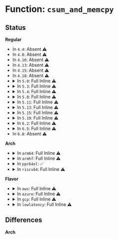 # Function: <code>csum_and_memcpy</code>

## Status
<b>Regular</b>
<ul>
<li>
In <code>4.4</code>: Absent ⚠️
</li>
<li>
In <code>4.8</code>: Absent ⚠️
</li>
<li>
In <code>4.10</code>: Absent ⚠️
</li>
<li>
In <code>4.13</code>: Absent ⚠️
</li>
<li>
In <code>4.15</code>: Absent ⚠️
</li>
<li>
In <code>4.18</code>: Absent ⚠️
</li>
<li>
<details>
<summary>In <code>5.0</code>: Full Inline ⚠️</summary>

**Collision:** Unique Static

**Inline:** Full

**Transformation:** False

**Instances:**

```
In lib/iov_iter.c (ffffffff814de843)
Location: lib/iov_iter.c:564
Inline: True
Inline callers:
  - lib/iov_iter.c:csum_and_copy_to_iter
  - lib/iov_iter.c:csum_and_copy_to_iter
  - lib/iov_iter.c:csum_and_copy_to_iter
  - lib/iov_iter.c:csum_and_copy_to_iter
  - lib/iov_iter.c:csum_and_copy_from_iter_full
  - lib/iov_iter.c:csum_and_copy_from_iter_full
  - lib/iov_iter.c:csum_and_copy_from_iter_full
  - lib/iov_iter.c:csum_and_copy_from_iter
  - lib/iov_iter.c:csum_and_copy_from_iter
  - lib/iov_iter.c:csum_and_copy_from_iter
```
</details>
</li>
<li>
<details>
<summary>In <code>5.3</code>: Full Inline ⚠️</summary>

**Collision:** Unique Static

**Inline:** Full

**Transformation:** False

**Instances:**

```
In lib/iov_iter.c (ffffffff8150a3d9)
Location: lib/iov_iter.c:565
Inline: True
Inline callers:
  - lib/iov_iter.c:csum_and_copy_to_iter
  - lib/iov_iter.c:csum_and_copy_to_iter
  - lib/iov_iter.c:csum_and_copy_to_iter
  - lib/iov_iter.c:csum_and_copy_to_iter
  - lib/iov_iter.c:csum_and_copy_from_iter_full
  - lib/iov_iter.c:csum_and_copy_from_iter_full
  - lib/iov_iter.c:csum_and_copy_from_iter_full
  - lib/iov_iter.c:csum_and_copy_from_iter
  - lib/iov_iter.c:csum_and_copy_from_iter
  - lib/iov_iter.c:csum_and_copy_from_iter
```
</details>
</li>
<li>
<details>
<summary>In <code>5.4</code>: Full Inline ⚠️</summary>

**Collision:** Unique Static

**Inline:** Full

**Transformation:** False

**Instances:**

```
In lib/iov_iter.c (ffffffff81528513)
Location: lib/iov_iter.c:565
Inline: True
Inline callers:
  - lib/iov_iter.c:csum_and_copy_to_iter
  - lib/iov_iter.c:csum_and_copy_to_iter
  - lib/iov_iter.c:csum_and_copy_to_iter
  - lib/iov_iter.c:csum_and_copy_to_iter
  - lib/iov_iter.c:csum_and_copy_from_iter_full
  - lib/iov_iter.c:csum_and_copy_from_iter_full
  - lib/iov_iter.c:csum_and_copy_from_iter_full
  - lib/iov_iter.c:csum_and_copy_from_iter
  - lib/iov_iter.c:csum_and_copy_from_iter
  - lib/iov_iter.c:csum_and_copy_from_iter
```
</details>
</li>
<li>
<details>
<summary>In <code>5.8</code>: Full Inline ⚠️</summary>

**Collision:** Unique Static

**Inline:** Full

**Transformation:** False

**Instances:**

```
In lib/iov_iter.c (ffffffff81588388)
Location: lib/iov_iter.c:580
Inline: True
Inline callers:
  - lib/iov_iter.c:csum_and_copy_to_iter
  - lib/iov_iter.c:csum_and_copy_to_iter
  - lib/iov_iter.c:csum_and_copy_to_iter
  - lib/iov_iter.c:csum_and_copy_from_iter_full
  - lib/iov_iter.c:csum_and_copy_from_iter_full
  - lib/iov_iter.c:csum_and_copy_from_iter_full
  - lib/iov_iter.c:csum_and_copy_from_iter
  - lib/iov_iter.c:csum_and_copy_from_iter
  - lib/iov_iter.c:csum_and_copy_from_iter
  - lib/iov_iter.c:csum_and_copy_to_pipe_iter
```
</details>
</li>
<li>
<details>
<summary>In <code>5.11</code>: Full Inline ⚠️</summary>

**Collision:** Unique Static

**Inline:** Full

**Transformation:** False

**Instances:**

```
In lib/iov_iter.c (ffffffff815a803c)
Location: lib/iov_iter.c:587
Inline: True
Inline callers:
  - lib/iov_iter.c:csum_and_copy_to_iter
  - lib/iov_iter.c:csum_and_copy_to_iter
  - lib/iov_iter.c:csum_and_copy_to_iter
  - lib/iov_iter.c:csum_and_copy_from_iter_full
  - lib/iov_iter.c:csum_and_copy_from_iter_full
  - lib/iov_iter.c:csum_and_copy_from_iter_full
  - lib/iov_iter.c:csum_and_copy_from_iter
  - lib/iov_iter.c:csum_and_copy_from_iter
  - lib/iov_iter.c:csum_and_copy_from_iter
  - lib/iov_iter.c:csum_and_copy_to_pipe_iter
```
</details>
</li>
<li>
<details>
<summary>In <code>5.13</code>: Full Inline ⚠️</summary>

**Collision:** Unique Static

**Inline:** Full

**Transformation:** False

**Instances:**

```
In lib/iov_iter.c (ffffffff815b34de)
Location: lib/iov_iter.c:608
Inline: True
Inline callers:
  - lib/iov_iter.c:csum_and_copy_to_iter
  - lib/iov_iter.c:csum_and_copy_to_iter
  - lib/iov_iter.c:csum_and_copy_to_iter
  - lib/iov_iter.c:csum_and_copy_to_iter
  - lib/iov_iter.c:csum_and_copy_to_iter
  - lib/iov_iter.c:csum_and_copy_from_iter_full
  - lib/iov_iter.c:csum_and_copy_from_iter_full
  - lib/iov_iter.c:csum_and_copy_from_iter_full
  - lib/iov_iter.c:csum_and_copy_from_iter_full
  - lib/iov_iter.c:csum_and_copy_from_iter
  - lib/iov_iter.c:csum_and_copy_from_iter
  - lib/iov_iter.c:csum_and_copy_from_iter
  - lib/iov_iter.c:csum_and_copy_from_iter
```
</details>
</li>
<li>
<details>
<summary>In <code>5.15</code>: Full Inline ⚠️</summary>

**Collision:** Unique Static

**Inline:** Full

**Transformation:** False

**Instances:**

```
In lib/iov_iter.c (ffffffff81619992)
Location: lib/iov_iter.c:578
Inline: True
Inline callers:
  - lib/iov_iter.c:csum_and_copy_to_iter
  - lib/iov_iter.c:csum_and_copy_to_iter
  - lib/iov_iter.c:csum_and_copy_to_iter
  - lib/iov_iter.c:csum_and_copy_to_iter
  - lib/iov_iter.c:csum_and_copy_from_iter
  - lib/iov_iter.c:csum_and_copy_from_iter
  - lib/iov_iter.c:csum_and_copy_from_iter
```
</details>
</li>
<li>
<details>
<summary>In <code>5.19</code>: Full Inline ⚠️</summary>

**Collision:** Unique Static

**Inline:** Full

**Transformation:** False

**Instances:**

```
In lib/iov_iter.c (ffffffff816e6da4)
Location: lib/iov_iter.c:623
Inline: True
Inline callers:
  - lib/iov_iter.c:csum_and_copy_to_iter
  - lib/iov_iter.c:csum_and_copy_to_iter
  - lib/iov_iter.c:csum_and_copy_to_iter
  - lib/iov_iter.c:csum_and_copy_to_iter
  - lib/iov_iter.c:csum_and_copy_from_iter
  - lib/iov_iter.c:csum_and_copy_from_iter
  - lib/iov_iter.c:csum_and_copy_from_iter
```
</details>
</li>
<li>
<details>
<summary>In <code>6.2</code>: Full Inline ⚠️</summary>

**Collision:** Unique Static

**Inline:** Full

**Transformation:** False

**Instances:**

```
In lib/iov_iter.c (ffffffff817d6656)
Location: lib/iov_iter.c:482
Inline: True
Inline callers:
  - lib/iov_iter.c:csum_and_copy_to_iter
  - lib/iov_iter.c:csum_and_copy_to_iter
  - lib/iov_iter.c:csum_and_copy_to_iter
  - lib/iov_iter.c:csum_and_copy_to_iter
  - lib/iov_iter.c:csum_and_copy_from_iter
  - lib/iov_iter.c:csum_and_copy_from_iter
  - lib/iov_iter.c:csum_and_copy_from_iter
```
</details>
</li>
<li>
<details>
<summary>In <code>6.5</code>: Full Inline ⚠️</summary>

**Collision:** Unique Static

**Inline:** Full

**Transformation:** False

**Instances:**

```
In lib/iov_iter.c (ffffffff81813d0d)
Location: lib/iov_iter.c:303
Inline: True
Inline callers:
  - lib/iov_iter.c:csum_and_copy_to_iter
  - lib/iov_iter.c:csum_and_copy_to_iter
  - lib/iov_iter.c:csum_and_copy_to_iter
  - lib/iov_iter.c:csum_and_copy_from_iter
  - lib/iov_iter.c:csum_and_copy_from_iter
  - lib/iov_iter.c:csum_and_copy_from_iter
```
</details>
</li>
<li>
In <code>6.8</code>: Absent ⚠️
</li>
</ul>
<b>Arch</b>
<ul>
<li>
<details>
<summary>In <code>arm64</code>: Full Inline ⚠️</summary>

**Collision:** Unique Static

**Inline:** Full

**Transformation:** False

**Instances:**

```
In lib/iov_iter.c (ffff800010632bc8)
Location: lib/iov_iter.c:565
Inline: True
Inline callers:
  - lib/iov_iter.c:csum_and_copy_to_iter
  - lib/iov_iter.c:csum_and_copy_to_iter
  - lib/iov_iter.c:csum_and_copy_to_iter
  - lib/iov_iter.c:csum_and_copy_to_iter
  - lib/iov_iter.c:csum_and_copy_from_iter_full
  - lib/iov_iter.c:csum_and_copy_from_iter_full
  - lib/iov_iter.c:csum_and_copy_from_iter_full
  - lib/iov_iter.c:csum_and_copy_from_iter
  - lib/iov_iter.c:csum_and_copy_from_iter
  - lib/iov_iter.c:csum_and_copy_from_iter
```
</details>
</li>
<li>
<details>
<summary>In <code>armhf</code>: Full Inline ⚠️</summary>

**Collision:** Unique Static

**Inline:** Full

**Transformation:** False

**Instances:**

```
In lib/iov_iter.c (c07d8d10)
Location: lib/iov_iter.c:565
Inline: True
Inline callers:
  - lib/iov_iter.c:csum_and_copy_to_iter
  - lib/iov_iter.c:csum_and_copy_to_iter
  - lib/iov_iter.c:csum_and_copy_to_iter
  - lib/iov_iter.c:csum_and_copy_to_iter
  - lib/iov_iter.c:csum_and_copy_from_iter_full
  - lib/iov_iter.c:csum_and_copy_from_iter_full
  - lib/iov_iter.c:csum_and_copy_from_iter_full
  - lib/iov_iter.c:csum_and_copy_from_iter
  - lib/iov_iter.c:csum_and_copy_from_iter
  - lib/iov_iter.c:csum_and_copy_from_iter
```
</details>
</li>
<li>
<details>
<summary>In <code>ppc64el</code>: ✅</summary>

```c
__wsum csum_and_memcpy(void *to, const void *from, size_t len, __wsum sum, size_t off);
```

**Collision:** Unique Static

**Inline:** No

**Transformation:** False

**Instances:**

```
In lib/iov_iter.c (c0000000007d0d80)
Location: lib/iov_iter.c:565
Inline: False
Direct callers:
  - lib/iov_iter.c:csum_and_copy_to_iter
  - lib/iov_iter.c:csum_and_copy_to_iter
  - lib/iov_iter.c:csum_and_copy_to_iter
  - lib/iov_iter.c:csum_and_copy_to_iter
  - lib/iov_iter.c:csum_and_copy_from_iter_full
  - lib/iov_iter.c:csum_and_copy_from_iter_full
  - lib/iov_iter.c:csum_and_copy_from_iter_full
  - lib/iov_iter.c:csum_and_copy_from_iter
  - lib/iov_iter.c:csum_and_copy_from_iter
  - lib/iov_iter.c:csum_and_copy_from_iter
```
**Symbols:**

```
c0000000007d0d80-c0000000007d0e00: csum_and_memcpy (STB_LOCAL)
```
</details>
</li>
<li>
<details>
<summary>In <code>riscv64</code>: Full Inline ⚠️</summary>

**Collision:** Unique Static

**Inline:** Full

**Transformation:** False

**Instances:**

```
In lib/iov_iter.c (ffffffe00046101a)
Location: lib/iov_iter.c:565
Inline: True
Inline callers:
  - lib/iov_iter.c:csum_and_copy_to_iter
  - lib/iov_iter.c:csum_and_copy_to_iter
  - lib/iov_iter.c:csum_and_copy_to_iter
  - lib/iov_iter.c:csum_and_copy_to_iter
  - lib/iov_iter.c:csum_and_copy_from_iter_full
  - lib/iov_iter.c:csum_and_copy_from_iter_full
  - lib/iov_iter.c:csum_and_copy_from_iter_full
  - lib/iov_iter.c:csum_and_copy_from_iter
  - lib/iov_iter.c:csum_and_copy_from_iter
  - lib/iov_iter.c:csum_and_copy_from_iter
```
</details>
</li>
</ul>
<b>Flavor</b>
<ul>
<li>
<details>
<summary>In <code>aws</code>: Full Inline ⚠️</summary>

**Collision:** Unique Static

**Inline:** Full

**Transformation:** False

**Instances:**

```
In lib/iov_iter.c (ffffffff81520af3)
Location: lib/iov_iter.c:565
Inline: True
Inline callers:
  - lib/iov_iter.c:csum_and_copy_to_iter
  - lib/iov_iter.c:csum_and_copy_to_iter
  - lib/iov_iter.c:csum_and_copy_to_iter
  - lib/iov_iter.c:csum_and_copy_to_iter
  - lib/iov_iter.c:csum_and_copy_from_iter_full
  - lib/iov_iter.c:csum_and_copy_from_iter_full
  - lib/iov_iter.c:csum_and_copy_from_iter_full
  - lib/iov_iter.c:csum_and_copy_from_iter
  - lib/iov_iter.c:csum_and_copy_from_iter
  - lib/iov_iter.c:csum_and_copy_from_iter
```
</details>
</li>
<li>
<details>
<summary>In <code>azure</code>: Full Inline ⚠️</summary>

**Collision:** Unique Static

**Inline:** Full

**Transformation:** False

**Instances:**

```
In lib/iov_iter.c (ffffffff81510de3)
Location: lib/iov_iter.c:565
Inline: True
Inline callers:
  - lib/iov_iter.c:csum_and_copy_to_iter
  - lib/iov_iter.c:csum_and_copy_to_iter
  - lib/iov_iter.c:csum_and_copy_to_iter
  - lib/iov_iter.c:csum_and_copy_to_iter
  - lib/iov_iter.c:csum_and_copy_from_iter_full
  - lib/iov_iter.c:csum_and_copy_from_iter_full
  - lib/iov_iter.c:csum_and_copy_from_iter_full
  - lib/iov_iter.c:csum_and_copy_from_iter
  - lib/iov_iter.c:csum_and_copy_from_iter
  - lib/iov_iter.c:csum_and_copy_from_iter
```
</details>
</li>
<li>
<details>
<summary>In <code>gcp</code>: Full Inline ⚠️</summary>

**Collision:** Unique Static

**Inline:** Full

**Transformation:** False

**Instances:**

```
In lib/iov_iter.c (ffffffff8151cb83)
Location: lib/iov_iter.c:565
Inline: True
Inline callers:
  - lib/iov_iter.c:csum_and_copy_to_iter
  - lib/iov_iter.c:csum_and_copy_to_iter
  - lib/iov_iter.c:csum_and_copy_to_iter
  - lib/iov_iter.c:csum_and_copy_to_iter
  - lib/iov_iter.c:csum_and_copy_from_iter_full
  - lib/iov_iter.c:csum_and_copy_from_iter_full
  - lib/iov_iter.c:csum_and_copy_from_iter_full
  - lib/iov_iter.c:csum_and_copy_from_iter
  - lib/iov_iter.c:csum_and_copy_from_iter
  - lib/iov_iter.c:csum_and_copy_from_iter
```
</details>
</li>
<li>
<details>
<summary>In <code>lowlatency</code>: Full Inline ⚠️</summary>

**Collision:** Unique Static

**Inline:** Full

**Transformation:** False

**Instances:**

```
In lib/iov_iter.c (ffffffff815363de)
Location: lib/iov_iter.c:565
Inline: True
Inline callers:
  - lib/iov_iter.c:csum_and_copy_to_iter
  - lib/iov_iter.c:csum_and_copy_to_iter
  - lib/iov_iter.c:csum_and_copy_to_iter
  - lib/iov_iter.c:csum_and_copy_to_iter
  - lib/iov_iter.c:csum_and_copy_from_iter_full
  - lib/iov_iter.c:csum_and_copy_from_iter_full
  - lib/iov_iter.c:csum_and_copy_from_iter_full
  - lib/iov_iter.c:csum_and_copy_from_iter
  - lib/iov_iter.c:csum_and_copy_from_iter
  - lib/iov_iter.c:csum_and_copy_from_iter
```
</details>
</li>
</ul>

## Differences
<b>Arch</b>
<ul>
</ul>
